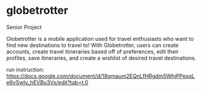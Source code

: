 # globetrotter
Senior Project

Globetrotter is a mobile application used for travel enthusiasts who want to find new destinations to travel to! With Globetrotter, users can create accounts, create travel itineraries based off of preferences, edit their profiles, save itineraries, and create a wishlist of desired travel destinations.

run instruction: https://docs.google.com/document/d/18qmaum2EQnLfHRgdm5WhjPPexqLe6ySwIv_hEVBu3Vs/edit?tab=t.0
